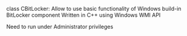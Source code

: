 class CBitLocker:
Allow to use basic functionality of Windows build-in BitLocker component
Written in C++ using Windows WMI API

Need to run under Administrator privileges